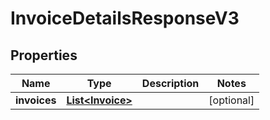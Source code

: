 
# InvoiceDetailsResponseV3

## Properties
Name | Type | Description | Notes
------------ | ------------- | ------------- | -------------
**invoices** | [**List&lt;Invoice&gt;**](Invoice.md) |  |  [optional]



